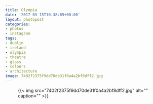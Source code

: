 ```yaml
---
title: Olympia
date: '2017-03-15T10:38:05+00:00'
layout: photopost
categories:
- photos
- instagram
tags:
- dublin
- ireland
- olympia
- theatre
- glass
- colours
- architecture
image: 7402f2375f9dd70de31f0a4a2bf8dff2.jpg
---
```


<figure class="photo photo--square">
  {{< img src="7402f2375f9dd70de31f0a4a2bf8dff2.jpg" alt="" caption="" >}}

</figure>




